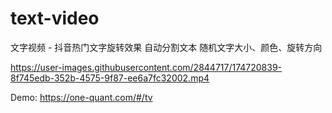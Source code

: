 # text-video
文字视频 - 抖音热门文字旋转效果 自动分割文本 随机文字大小、颜色、旋转方向

https://user-images.githubusercontent.com/2844717/174720839-8f745edb-352b-4575-9f87-ee6a7fc32002.mp4

Demo: https://one-quant.com/#/tv

